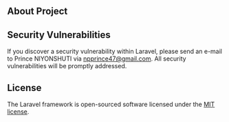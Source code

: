 ## About Project



## Security Vulnerabilities

If you discover a security vulnerability within Laravel, please send an e-mail to Prince NIYONSHUTI via [npprince47@gmail.com](mailto:npprince47@gmail.com). All security vulnerabilities will be promptly addressed.

## License

The Laravel framework is open-sourced software licensed under the [MIT license](https://opensource.org/licenses/MIT).
